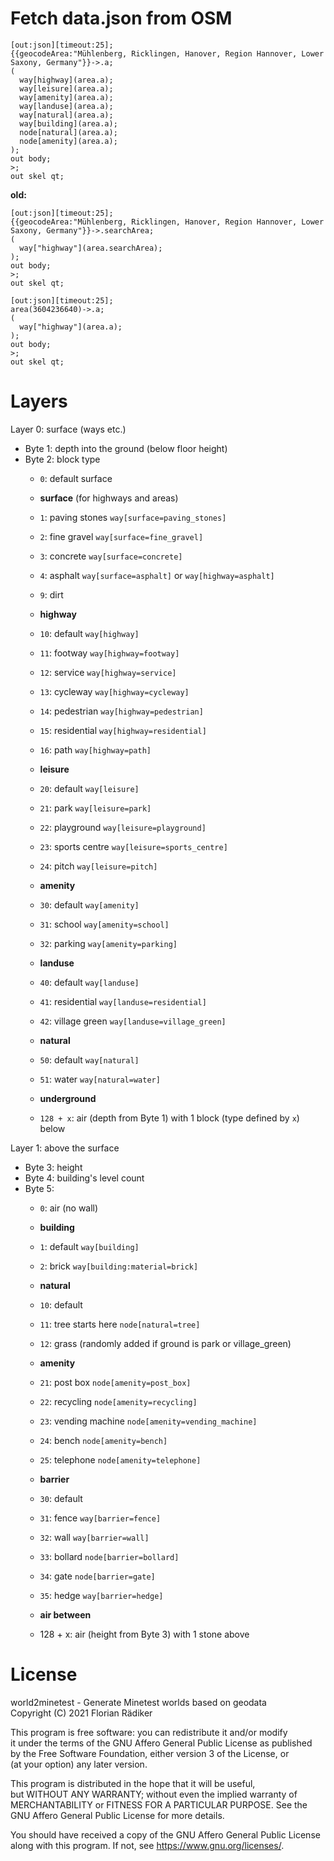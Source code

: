 # Fetch data.json from OSM
```
[out:json][timeout:25];
{{geocodeArea:"Mühlenberg, Ricklingen, Hanover, Region Hannover, Lower Saxony, Germany"}}->.a;
(
  way[highway](area.a);
  way[leisure](area.a);
  way[amenity](area.a);
  way[landuse](area.a);
  way[natural](area.a);
  way[building](area.a);
  node[natural](area.a);
  node[amenity](area.a);
);
out body;
>;
out skel qt;
```

**old:**
```
[out:json][timeout:25];
{{geocodeArea:"Mühlenberg, Ricklingen, Hanover, Region Hannover, Lower Saxony, Germany"}}->.searchArea;
(
  way["highway"](area.searchArea);
);
out body;
>;
out skel qt;
```

```
[out:json][timeout:25];
area(3604236640)->.a;
(
  way["highway"](area.a);
);
out body;
>;
out skel qt;
```

# Layers

Layer 0: surface (ways etc.)
 - Byte 1: depth into the ground (below floor height)
 - Byte 2: block type
    * `0`: default surface

    * **surface** (for highways and areas)
    * `1`: paving stones `way[surface=paving_stones]`
    * `2`: fine gravel `way[surface=fine_gravel]`
    * `3`: concrete `way[surface=concrete]`
    * `4`: asphalt `way[surface=asphalt]` or `way[highway=asphalt]`
    * `9`: dirt

    * **highway**
    * `10`: default `way[highway]`
    * `11`: footway `way[highway=footway]`
    * `12`: service `way[highway=service]`
    * `13`: cycleway `way[highway=cycleway]`
    * `14`: pedestrian `way[highway=pedestrian]`
    * `15`: residential `way[highway=residential]`
    * `16`: path `way[highway=path]`

    * **leisure**
    * `20`: default `way[leisure]`
    * `21`: park `way[leisure=park]`
    * `22`: playground `way[leisure=playground]`
    * `23`: sports centre `way[leisure=sports_centre]`
    * `24`: pitch `way[leisure=pitch]`

    * **amenity**
    * `30`: default `way[amenity]`
    * `31`: school `way[amenity=school]`
    * `32`: parking `way[amenity=parking]`

    * **landuse**
    * `40`: default `way[landuse]`
    * `41`: residential `way[landuse=residential]`
    * `42`: village green `way[landuse=village_green]`

    * **natural**
    * `50`: default `way[natural]`
    * `51`: water `way[natural=water]`

    * **underground**
    * `128 + x`: air (depth from Byte 1) with 1 block (type defined by `x`) below

Layer 1: above the surface
 - Byte 3: height
 - Byte 4: building's level count
 - Byte 5:
    * `0`: air (no wall)

    * **building**
    * `1`: default `way[building]`
    * `2`: brick `way[building:material=brick]`

    * **natural**
    * `10`: default
    * `11`: tree starts here `node[natural=tree]`
    * `12`: grass (randomly added if ground is park or village_green)

    * **amenity**
    * `21`: post box `node[amenity=post_box]`
    * `22`: recycling `node[amenity=recycling]`
    * `23`: vending machine `node[amenity=vending_machine]`
    * `24`: bench `node[amenity=bench]`
    * `25`: telephone `node[amenity=telephone]`

    * **barrier**
    * `30`: default
    * `31`: fence `way[barrier=fence]`
    * `32`: wall `way[barrier=wall]`
    * `33`: bollard `node[barrier=bollard]`
    * `34`: gate `node[barrier=gate]`
    * `35`: hedge `way[barrier=hedge]`

    * **air between**
    * 128 + x: air (height from Byte 3) with 1 stone above

# License
world2minetest - Generate Minetest worlds based on geodata<br>
Copyright (C) 2021  Florian Rädiker

This program is free software: you can redistribute it and/or modify<br>
it under the terms of the GNU Affero General Public License as published<br>
by the Free Software Foundation, either version 3 of the License, or<br>
(at your option) any later version.

This program is distributed in the hope that it will be useful,<br>
but WITHOUT ANY WARRANTY; without even the implied warranty of<br>
MERCHANTABILITY or FITNESS FOR A PARTICULAR PURPOSE.  See the<br>
GNU Affero General Public License for more details.<br>

You should have received a copy of the GNU Affero General Public License<br>
along with this program.  If not, see <https://www.gnu.org/licenses/>.
